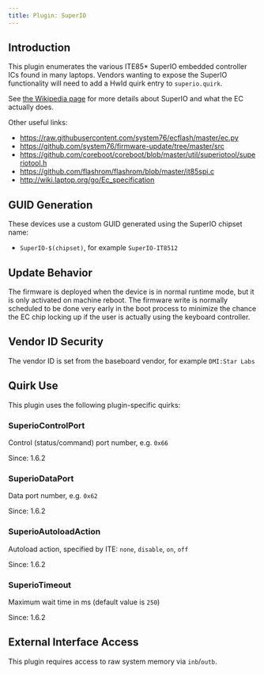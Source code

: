 ```yaml
---
title: Plugin: SuperIO
---
```


## Introduction

This plugin enumerates the various ITE85* SuperIO embedded controller ICs found
in many laptops. Vendors wanting to expose the SuperIO functionality will need
to add a HwId quirk entry to `superio.quirk`.

See [the Wikipedia page](https://en.wikipedia.org/wiki/Super_I/O) for more
details about SuperIO and what the EC actually does.

Other useful links:

* <https://raw.githubusercontent.com/system76/ecflash/master/ec.py>
* <https://github.com/system76/firmware-update/tree/master/src>
* <https://github.com/coreboot/coreboot/blob/master/util/superiotool/superiotool.h>
* <https://github.com/flashrom/flashrom/blob/master/it85spi.c>
* <http://wiki.laptop.org/go/Ec_specification>

## GUID Generation

These devices use a custom GUID generated using the SuperIO chipset name:

* `SuperIO-$(chipset)`, for example `SuperIO-IT8512`

## Update Behavior

The firmware is deployed when the device is in normal runtime mode, but it is
only activated on machine reboot. The firmware write is normally scheduled to be
done very early in the boot process to minimize the chance the EC chip locking
up if the user is actually using the keyboard controller.

## Vendor ID Security

The vendor ID is set from the baseboard vendor, for example `DMI:Star Labs`

## Quirk Use

This plugin uses the following plugin-specific quirks:

### SuperioControlPort

Control (status/command) port number, e.g. `0x66`

Since: 1.6.2

### SuperioDataPort

Data port number, e.g. `0x62`

Since: 1.6.2

### SuperioAutoloadAction

Autoload action, specified by ITE: `none`, `disable`, `on`, `off`

Since: 1.6.2

### SuperioTimeout

Maximum wait time in ms (default value is `250`)

Since: 1.6.2

## External Interface Access

This plugin requires access to raw system memory via `inb`/`outb`.

